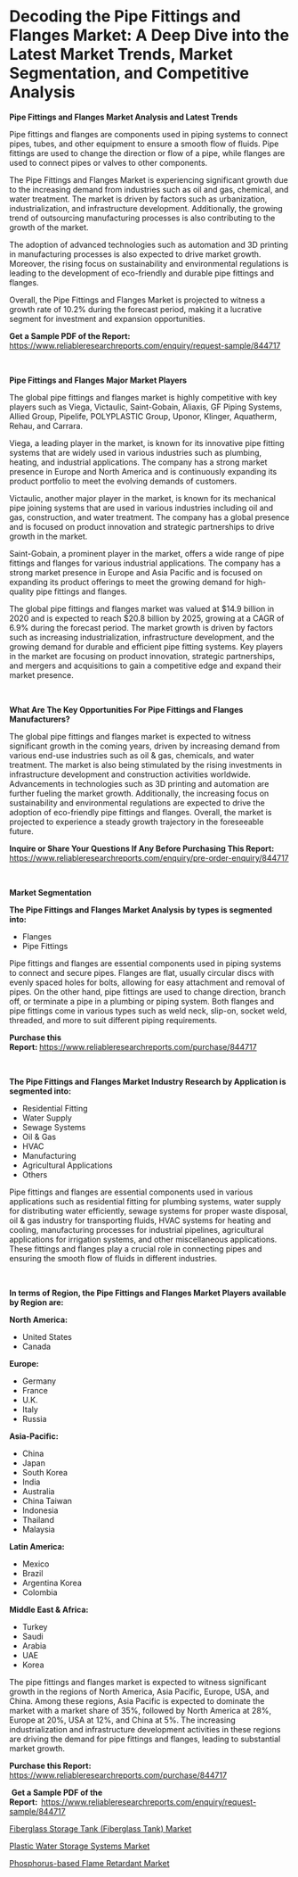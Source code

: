 <p><h1>Decoding the Pipe Fittings and Flanges Market: A Deep Dive into the Latest Market Trends, Market Segmentation, and Competitive Analysis</h1></p><p><strong>Pipe Fittings and Flanges Market Analysis and Latest Trends</strong></p>
<p><p>Pipe fittings and flanges are components used in piping systems to connect pipes, tubes, and other equipment to ensure a smooth flow of fluids. Pipe fittings are used to change the direction or flow of a pipe, while flanges are used to connect pipes or valves to other components.</p><p>The Pipe Fittings and Flanges Market is experiencing significant growth due to the increasing demand from industries such as oil and gas, chemical, and water treatment. The market is driven by factors such as urbanization, industrialization, and infrastructure development. Additionally, the growing trend of outsourcing manufacturing processes is also contributing to the growth of the market.</p><p>The adoption of advanced technologies such as automation and 3D printing in manufacturing processes is also expected to drive market growth. Moreover, the rising focus on sustainability and environmental regulations is leading to the development of eco-friendly and durable pipe fittings and flanges.</p><p>Overall, the Pipe Fittings and Flanges Market is projected to witness a growth rate of 10.2% during the forecast period, making it a lucrative segment for investment and expansion opportunities.</p></p>
<p><strong>Get a Sample PDF of the Report:&nbsp;</strong> <a href="https://www.reliableresearchreports.com/enquiry/request-sample/844717">https://www.reliableresearchreports.com/enquiry/request-sample/844717</a></p>
<p>&nbsp;</p>
<p><strong>Pipe Fittings and Flanges Major Market Players</strong></p>
<p><p>The global pipe fittings and flanges market is highly competitive with key players such as Viega, Victaulic, Saint-Gobain, Aliaxis, GF Piping Systems, Allied Group, Pipelife, POLYPLASTIC Group, Uponor, Klinger, Aquatherm, Rehau, and Carrara.</p><p>Viega, a leading player in the market, is known for its innovative pipe fitting systems that are widely used in various industries such as plumbing, heating, and industrial applications. The company has a strong market presence in Europe and North America and is continuously expanding its product portfolio to meet the evolving demands of customers.</p><p>Victaulic, another major player in the market, is known for its mechanical pipe joining systems that are used in various industries including oil and gas, construction, and water treatment. The company has a global presence and is focused on product innovation and strategic partnerships to drive growth in the market.</p><p>Saint-Gobain, a prominent player in the market, offers a wide range of pipe fittings and flanges for various industrial applications. The company has a strong market presence in Europe and Asia Pacific and is focused on expanding its product offerings to meet the growing demand for high-quality pipe fittings and flanges.</p><p>The global pipe fittings and flanges market was valued at $14.9 billion in 2020 and is expected to reach $20.8 billion by 2025, growing at a CAGR of 6.9% during the forecast period. The market growth is driven by factors such as increasing industrialization, infrastructure development, and the growing demand for durable and efficient pipe fitting systems. Key players in the market are focusing on product innovation, strategic partnerships, and mergers and acquisitions to gain a competitive edge and expand their market presence.</p></p>
<p>&nbsp;</p>
<p><strong>What Are The Key Opportunities For Pipe Fittings and Flanges Manufacturers?</strong></p>
<p><p>The global pipe fittings and flanges market is expected to witness significant growth in the coming years, driven by increasing demand from various end-use industries such as oil & gas, chemicals, and water treatment. The market is also being stimulated by the rising investments in infrastructure development and construction activities worldwide. Advancements in technologies such as 3D printing and automation are further fueling the market growth. Additionally, the increasing focus on sustainability and environmental regulations are expected to drive the adoption of eco-friendly pipe fittings and flanges. Overall, the market is projected to experience a steady growth trajectory in the foreseeable future.</p></p>
<p><strong>Inquire or Share Your Questions If Any Before Purchasing This Report:</strong> <a href="https://www.reliableresearchreports.com/enquiry/pre-order-enquiry/844717">https://www.reliableresearchreports.com/enquiry/pre-order-enquiry/844717</a></p>
<p>&nbsp;</p>
<p><strong>Market Segmentation</strong></p>
<p><strong>The Pipe Fittings and Flanges Market Analysis by types is segmented into:</strong></p>
<p><ul><li>Flanges</li><li>Pipe Fittings</li></ul></p>
<p><p>Pipe fittings and flanges are essential components used in piping systems to connect and secure pipes. Flanges are flat, usually circular discs with evenly spaced holes for bolts, allowing for easy attachment and removal of pipes. On the other hand, pipe fittings are used to change direction, branch off, or terminate a pipe in a plumbing or piping system. Both flanges and pipe fittings come in various types such as weld neck, slip-on, socket weld, threaded, and more to suit different piping requirements.</p></p>
<p><strong>Purchase this Report:&nbsp;</strong><a href="https://www.reliableresearchreports.com/purchase/844717">https://www.reliableresearchreports.com/purchase/844717</a></p>
<p>&nbsp;</p>
<p><strong>The Pipe Fittings and Flanges Market Industry Research by Application is segmented into:</strong></p>
<p><ul><li>Residential Fitting</li><li>Water Supply</li><li>Sewage Systems</li><li>Oil & Gas</li><li>HVAC</li><li>Manufacturing</li><li>Agricultural Applications</li><li>Others</li></ul></p>
<p><p>Pipe fittings and flanges are essential components used in various applications such as residential fitting for plumbing systems, water supply for distributing water efficiently, sewage systems for proper waste disposal, oil & gas industry for transporting fluids, HVAC systems for heating and cooling, manufacturing processes for industrial pipelines, agricultural applications for irrigation systems, and other miscellaneous applications. These fittings and flanges play a crucial role in connecting pipes and ensuring the smooth flow of fluids in different industries.</p></p>
<p>&nbsp;</p>
<p><strong>In terms of Region, the Pipe Fittings and Flanges Market Players available by Region are:</strong></p>
<p>
    <p> <strong> North America: </strong>
        <ul>
            <li>United States</li>
            <li>Canada</li>
        </ul>
        </p> 
    <p> <strong> Europe: </strong>
        <ul>
            <li>Germany</li>
            <li>France</li>
            <li>U.K.</li>
            <li>Italy</li>
            <li>Russia</li>
        </ul>
        </p> 
    <p> <strong> Asia-Pacific: </strong>
        <ul>
            <li>China</li>
            <li>Japan</li>
            <li>South Korea</li>
            <li>India</li>
            <li>Australia</li>
            <li>China Taiwan</li>
            <li>Indonesia</li>
            <li>Thailand</li>
            <li>Malaysia</li>
        </ul>
        </p> 
    <p> <strong> Latin America: </strong>
        <ul>
            <li>Mexico</li>
            <li>Brazil</li>
            <li>Argentina Korea</li>
            <li>Colombia</li>
        </ul>
        </p> 
    <p> <strong> Middle East & Africa: </strong>
        <ul>
            <li>Turkey</li>
            <li>Saudi</li>
            <li>Arabia</li>
            <li>UAE</li>
            <li>Korea</li>
        </ul>
    </p>
    </p>
<p><p>The pipe fittings and flanges market is expected to witness significant growth in the regions of North America, Asia Pacific, Europe, USA, and China. Among these regions, Asia Pacific is expected to dominate the market with a market share of 35%, followed by North America at 28%, Europe at 20%, USA at 12%, and China at 5%. The increasing industrialization and infrastructure development activities in these regions are driving the demand for pipe fittings and flanges, leading to substantial market growth.</p></p>
<p><strong>Purchase this Report: </strong><a href="https://www.reliableresearchreports.com/purchase/844717">https://www.reliableresearchreports.com/purchase/844717</a></p>
<p>&nbsp;<strong>Get a Sample PDF of the Report:&nbsp;&nbsp;</strong><a href="https://www.reliableresearchreports.com/enquiry/request-sample/844717">https://www.reliableresearchreports.com/enquiry/request-sample/844717</a></p>
<p><strong></strong></p>
<p><p><a href="https://view.publitas.com/reportprime-1/fiberglass-storage-tank-fiberglass-tank-market-size-and-examines-its-market-scope-with-a-primary-focus-on-growth-opportunities-and-forecasted-trends-spanning-from-2023-to-2030/">Fiberglass Storage Tank (Fiberglass Tank) Market</a></p><p><a href="https://view.publitas.com/reportprime-1/plastic-water-storage-systems-market-size-and-growth-market-segmentation-regional-and-country-breakdowns-and-market-trends-for-period-from-2023-2030/">Plastic Water Storage Systems Market</a></p><p><a href="https://view.publitas.com/reportprime-1/phosphorus-based-flame-retardant-market-a-comprehensive-report-of-its-market-share-growth-trends-2023-2030/">Phosphorus-based Flame Retardant Market</a></p></p>